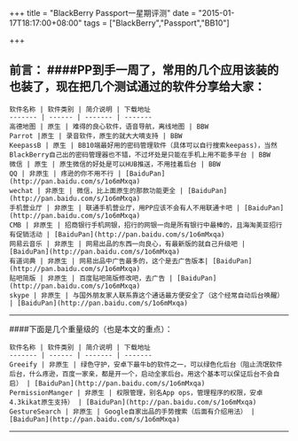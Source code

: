 +++
title = "BlackBerry Passport一星期评测"
date = "2015-01-17T18:17:00+08:00"
tags = ["BlackBerry","Passport","BB10"]

+++


前言：
####PP到手一周了，常用的几个应用该装的也装了，现在把几个测试通过的软件分享给大家：
---
    软件名称 | 软件类别 | 简介说明 | 下载地址
    ------- | ------ | ------- | -------
    高德地图 | 原生 | 难得的良心软件，语音导航，离线地图 | BBW 
    Parrot |原生 | 录音软件，原生的就大大嘀支持 | BBW
    KeepassB | 原生 | BB10端最好用的密码管理软件（具体可以自行搜索keepass)，当然BlackBerry自己出的密码管理器也不错，不过坏处是只能在手机上用不能多平台 | BBW
    微信 | 原生 | 原生微信的好处是可以HUB推送，不用挂着后台 | BBW
    QQ | 非原生 | 疼逊的你不用不行 | [BaiduPan](http://pan.baidu.com/s/1o6mMxqa)
    wechat | 非原生 | 微信，比上面原生的那款功能更全 | [BaiduPan](http://pan.baidu.com/s/1o6mMxqa)
    手机营业厅 | 非原生 | 联通手机营业厅，用PP应该不会有人不用联通卡吧 | [BaiduPan](http://pan.baidu.com/s/1o6mMxqa)
    CMB | 非原生 | 招商银行手机网银，招行的网银一向是所有银行中最棒的，且海淘美亚招行有促销活动 | [BaiduPan](http://pan.baidu.com/s/1o6mMxqa)
    网易云音乐 | 非原生 | 网易出品的东西一向良心，有最新版的就自己升级吧 | [BaiduPan](http://pan.baidu.com/s/1o6mMxqa)
    有道词典 | 非原生 | 网易出品中广告最多的，这个是去广告版本| [BaiduPan](http://pan.baidu.com/s/1o6mMxqa)
    贴吧简版 | 非原生 | 百度贴吧简版修改吧，去广告 | [BaiduPan](http://pan.baidu.com/s/1o6mMxqa)
    skype | 非原生 | 与国外朋友家人联系靠这个通话最方便安全了（这个经常自动后台唤醒） | [BaiduPan](http://pan.baidu.com/s/1o6mMxqa)
---
####下面是几个重量级的（也是本文的重点）：

    软件名称 | 软件类别 | 简介说明 | 下载地址
    ------- | ------ | ------- | -------
    Greeify | 非原生 | 绿色守护，安卓下最牛b的软件之一，可以绿色化后台（阻止流氓软件后台，什么疼逊，百度一家亲，都是开一个，启动全家后台。用这个基本可以保证后台不会自启） | [BaiduPan](http://pan.baidu.com/s/1o6mMxqa)
    PermissionManger | 非原生 | 权限管理，别名App ops，管理程序的权限，安卓4.3kikat原生支持） | [BaiduPan](http://pan.baidu.com/s/1o6mMxqa)
    GestureSearch | 非原生 | Google自家出品的手势搜索（后面有介绍用法） | [BaiduPan](http://pan.baidu.com/s/1o6mMxqa)    
---